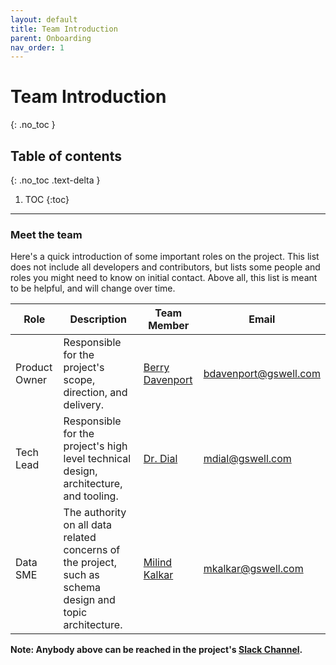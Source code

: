 ```yaml
---
layout: default
title: Team Introduction
parent: Onboarding
nav_order: 1
---
```


# Team Introduction
{: .no_toc }

## Table of contents
{: .no_toc .text-delta }

1. TOC
{:toc}

---

### Meet the team

Here's a quick introduction of some important roles on the project.  This list does not include all developers and contributors, but lists some people and roles you might need to know on initial contact.  Above all, this list is meant to be helpful, and will change over time.

| Role                | Description                                                                                     | Team Member                                  | Email                                                 |
| ------------------- | ----------------------------------------------------------------------------------------------- | -------------------------------------------- | ----------------------------------------------------- |
| Product Owner       | Responsible for the project's scope, direction, and delivery.                                   | [Berry Davenport](https://github.com/berryd) | [bdavenport@gswell.com](mailto:bdavenport@gswell.com) |
| Tech Lead | Responsible for the project's high level technical design, architecture, and tooling.           | [Dr. Dial](https://github.com/mdial89f)     | [mdial@gswell.com](mailto:mdial@gswell.com)           |
| Data SME            | The authority on all data related concerns of the project, such as schema design and topic architecture. | [Milind Kalkar](https://github.com/mskalkar) | [mkalkar@gswell.com](mailto:mkalkar@gswell.com)       |

**Note:  Anybody above can be reached in the project's [Slack Channel](https://cmsgov.slack.com/archives/C047RBDL396).**